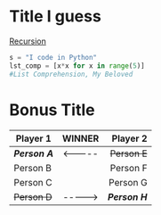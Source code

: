 Title I guess
=============

[Recursion](https://ShackWoods.github.io)

```python
s = "I code in Python"
lst_comp = [x*x for x in range(5)]
#List Comprehension, My Beloved
```

Bonus Title
===========

| **Player 1** | **WINNER** | **Player 2** |
|---|:---:|---:|
| ***Person A*** | <----- | ~~Person E~~ |
| Person B |  | Person F |
| Person C |  | Person G |
| ~~Person D~~ | -----> | ***Person H*** |
